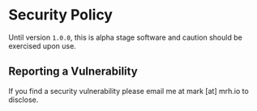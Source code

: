 # Security Policy

Until version `1.0.0`, this is alpha stage software and caution should
be exercised upon use.

## Reporting a Vulnerability

If you find a security vulnerability please email me at mark [at] mrh.io to disclose.
